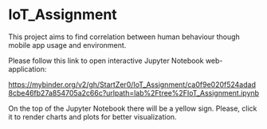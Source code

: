 # IoT_Assignment

This project aims to find correlation between human behaviour though mobile app usage and environment.

Please follow this link to open interactive Jupyter Notebook web-application:

https://mybinder.org/v2/gh/StartZer0/IoT_Assignment/ca0f9e020f524adad8cbe46fb27a854705a2c66c?urlpath=lab%2Ftree%2FIoT_Assignment.ipynb

On the top of the Jupyter Notebook there will be a yellow sign. Please, click it to render charts and plots for better visualization.
